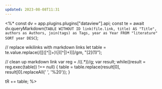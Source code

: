 ```yaml
---
updated: 2023-08-08T11:31
---
```

<%*
const dv = app.plugins.plugins["dataview"].api;
const te = await dv.queryMarkdown(`
	TABLE WITHOUT ID
		link(file.link, title) AS "Title",
		authors as Authors, join(tags) as Tags, year as Year
	FROM "literature"
	SORT year DESC
`);

// replace wikilinks with markdown links
let table = te.value.replace(/\[\[([^|]+)\\\|([^|]+)\]\]/gm, "[$2]($1)");

// clean up markdown link
var reg = /(\(.*\))/g;
var result;
while((result = reg.exec(table)) !== null) {
	table = table.replace(result[0], result[0].replaceAll(' ', '%20'));
}

tR += table;
%>